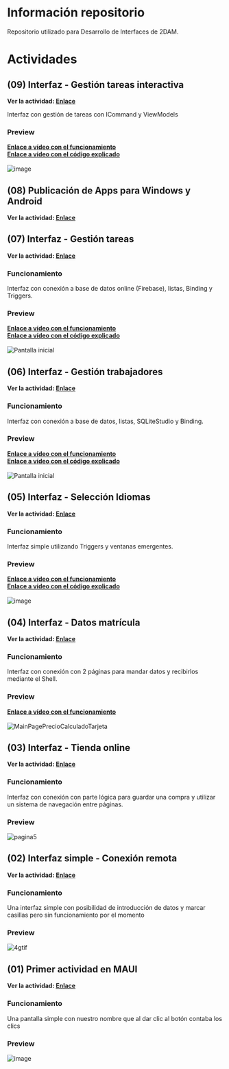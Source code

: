 # Información repositorio
 Repositorio utilizado para Desarrollo de Interfaces de 2DAM.

# Actividades

## (09) Interfaz - Gestión tareas interactiva
**Ver la actividad: [Enlace](https://github.com/Maek0s/2DAM_DesarrolloInterfaces/tree/main/Actv9_Dise%C3%B1oMVVM)**

Interfaz con gestión de tareas con ICommand y ViewModels

### Preview

<b>[Enlace a vídeo con el funcionamiento](https://youtu.be/3EJgtiqHrho)</b> <br>
<b>[Enlace a vídeo con el código explicado](https://youtu.be/7i_r2cY0NXw) </b> <br> <br>
![image](https://github.com/user-attachments/assets/9d2fc648-5afb-4d74-9e77-31de13ae289f)

## (08) Publicación de Apps para Windows y Android
**Ver la actividad: [Enlace](https://github.com/Maek0s/2DAM_DesarrolloInterfaces/tree/main/Actv8_PublicarAplicaciones)**

## (07) Interfaz - Gestión tareas
**Ver la actividad: [Enlace](https://github.com/Maek0s/2DAM_DesarrolloInterfaces/tree/main/Actv7_GestionTareas)**

### Funcionamiento

Interfaz con conexión a base de datos online (Firebase), listas, Binding y Triggers.

### Preview

<b>[Enlace a vídeo con el funcionamiento](https://youtu.be/aUg2jU0Fsz8)</b> <br>
<b>[Enlace a vídeo con el código explicado](https://youtu.be/lePUUrrnidU) </b> <br> <br>
![Pantalla inicial](https://github.com/user-attachments/assets/48060b6a-9cef-47a1-9f64-cd4d9dca710e)

## (06) Interfaz - Gestión trabajadores
**Ver la actividad: [Enlace](https://github.com/Maek0s/2DAM_DesarrolloInterfaces/tree/main/Actv6_GestionTrabajadores)**

### Funcionamiento

Interfaz con conexión a base de datos, listas, SQLiteStudio y Binding.

### Preview

<b>[Enlace a vídeo con el funcionamiento](https://youtu.be/lTq8Z3srrXs)</b> <br>
<b>[Enlace a vídeo con el código explicado](https://youtu.be/8uUpV4PZrbg) </b> <br> <br>
![Pantalla inicial](https://github.com/user-attachments/assets/0711c982-8f87-4c64-86eb-feea85967ad8)


## (05) Interfaz - Selección Idiomas
**Ver la actividad: [Enlace](https://github.com/Maek0s/2DAM_DesarrolloInterfaces/tree/main/Actv5_SeleccionIdiomas)**

### Funcionamiento

Interfaz simple utilizando Triggers y ventanas emergentes.

### Preview

<b>[Enlace a vídeo con el funcionamiento](https://youtu.be/xgfpKwYiU1s)</b> <br>
<b>[Enlace a vídeo con el código explicado](https://youtu.be/QAzTJHLHmXw) </b> <br> <br>
![image](https://github.com/user-attachments/assets/f0a680eb-b166-43e2-8836-1cb521d02e81)

## (04) Interfaz - Datos matrícula
**Ver la actividad: [Enlace](https://github.com/Maek0s/2DAM_DesarrolloInterfaces/tree/main/Actv4_DatosMatricula)**

### Funcionamiento

Interfaz con conexión con 2 páginas para mandar datos y recibirlos mediante el Shell.

### Preview

<b>[Enlace a vídeo con el funcionamiento](https://youtu.be/tNoHSAn_xAg)</b> <br> <br>
![MainPagePrecioCalculadoTarjeta](https://github.com/user-attachments/assets/92ff0710-6fc0-467f-965b-083e0255a862)

## (03) Interfaz - Tienda online
**Ver la actividad: [Enlace](https://github.com/Maek0s/2DAM_DesarrolloInterfaces/tree/main/Actv3_TiendaOnline)**

### Funcionamiento

Interfaz con conexión con parte lógica para guardar una compra y utilizar un sistema de navegación entre páginas.

### Preview

![pagina5](https://github.com/user-attachments/assets/25f5daeb-de5c-498c-8b8f-d3973a3dc402)

## (02) Interfaz simple - Conexión remota
**Ver la actividad: [Enlace](https://github.com/Maek0s/2DAM_DesarrolloInterfaces/tree/main/Actv2_ConexionRemota)**

### Funcionamiento

Una interfaz simple con posibilidad de introducción de datos y marcar casillas pero sin funcionamiento por el momento

### Preview

![4gtif](https://github.com/user-attachments/assets/1aeee2b4-fb9b-4869-9a1e-ec221504c055)

## (01) Primer actividad en MAUI 
**Ver la actividad: [Enlace](https://github.com/Maek0s/2DAM_DesarrolloInterfaces/tree/main/Actv1_MiPrimerProyecto)**

### Funcionamiento

Una pantalla simple con nuestro nombre que al dar clic al botón contaba los clics

### Preview

![image](https://github.com/user-attachments/assets/ec763d24-3368-45ff-827c-2d50e4870172)

